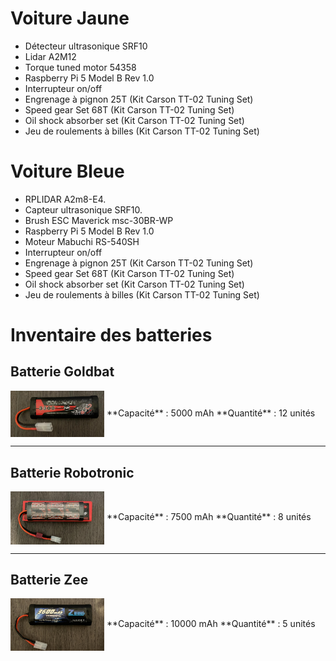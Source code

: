 # Voiture Jaune
- Détecteur ultrasonique SRF10
- Lidar A2M12 
- Torque tuned motor 54358
- Raspberry Pi 5 Model B Rev 1.0
- Interrupteur on/off
- Engrenage à pignon 25T (Kit Carson TT-02 Tuning Set)
- Speed gear Set 68T (Kit Carson TT-02 Tuning Set)
- Oil shock absorber set (Kit Carson TT-02 Tuning Set)
- Jeu de roulements à billes (Kit Carson TT-02 Tuning Set)


# Voiture Bleue
- RPLIDAR A2m8-E4.
- Capteur ultrasonique SRF10. 
- Brush ESC Maverick msc-30BR-WP
- Raspberry Pi 5 Model B Rev 1.0
- Moteur Mabuchi RS-540SH
- Interrupteur on/off
- Engrenage à pignon 25T (Kit Carson TT-02 Tuning Set)
- Speed gear Set 68T (Kit Carson TT-02 Tuning Set)
- Oil shock absorber set (Kit Carson TT-02 Tuning Set)
- Jeu de roulements à billes (Kit Carson TT-02 Tuning Set)

# Inventaire des batteries

## Batterie Goldbat
<img src="images/bateria_goldbat.jpg" alt="Batterie Goldbat" width="150" style="display:inline-block; vertical-align:middle;">  
**Capacité** : 5000 mAh  
**Quantité** : 12 unités

---

## Batterie Robotronic
<img src="images/bateria_robotronic.jpg" alt="Batterie Robotronic" width="150" style="display:inline-block; vertical-align:middle;">  
**Capacité** : 7500 mAh  
**Quantité** : 8 unités

---

## Batterie Zee
<img src="images/bateria_zee.jpg" alt="Batterie Zee" width="150" style="display:inline-block; vertical-align:middle;">  
**Capacité** : 10000 mAh  
**Quantité** : 5 unités
